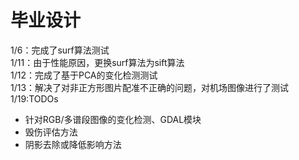 # 毕业设计
1/6：完成了surf算法测试  
1/11：由于性能原因，更换surf算法为sift算法  
1/12：完成了基于PCA的变化检测测试  
1/13：解决了对非正方形图片配准不正确的问题，对机场图像进行了测试  
1/19:TODOs
* 针对RGB/多谱段图像的变化检测、GDAL模块
* 毁伤评估方法
* 阴影去除或降低影响方法